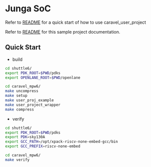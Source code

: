 # Junga SoC

Refer to [README](docs/source/quickstart.rst) for a quick start of how to use caravel_user_project

Refer to [README](docs/source/index.rst) for this sample project documentation. 

## Quick Start

 - build
```sh
cd shuttle6/
export PDK_ROOT=$PWD/pdks
export OPENLANE_ROOT=$PWD/openlane

cd caravel_mpw6/
make uncompress
make setup
make user_proj_example
make user_project_wrapper
make compress
```

 - verify
```sh
cd shuttle6/
export PDK_ROOT=$PWD/pdks
export PDK=sky130A
export GCC_PATH=/opt/xpack-riscv-none-embed-gcc/bin
export GCC_PREFIX=riscv-none-embed

cd caravel_mpw6/
make verify
```
